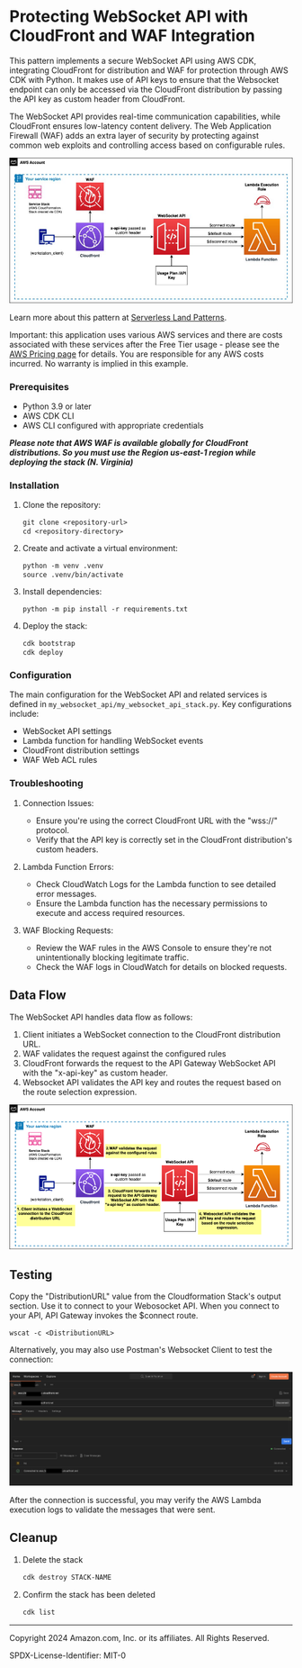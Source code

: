 # Protecting WebSocket API with CloudFront and WAF Integration 

This pattern implements a secure WebSocket API using AWS CDK, integrating CloudFront for distribution and WAF for protection through AWS CDK with Python. It makes use of API keys to ensure that the Websocket endpoint can only be accessed via the CloudFront distribution by passing the API key as custom header from CloudFront.

The WebSocket API provides real-time communication capabilities, while CloudFront ensures low-latency content delivery. The Web Application Firewall (WAF) adds an extra layer of security by protecting against common web exploits and controlling access based on configurable rules.

![Alt text](images/architecturediagram.png?raw=true "Architecture Diagram for WebSocket API with CloudFront and WAF Integration")


Learn more about this pattern at [Serverless Land Patterns](https://serverlessland.com/patterns/waf-cloudfront-websocket-apigw-cdk-python).

Important: this application uses various AWS services and there are costs associated with these services after the Free Tier usage - please see the [AWS Pricing page](https://aws.amazon.com/pricing/) for details. You are responsible for any AWS costs incurred. No warranty is implied in this example.

### Prerequisites

- Python 3.9 or later
- AWS CDK CLI
- AWS CLI configured with appropriate credentials 

***Please note that AWS WAF is available globally for CloudFront distributions. So you must use the Region us-east-1 region while deploying the stack (N. Virginia)***

### Installation

1. Clone the repository:
   ```
   git clone <repository-url>
   cd <repository-directory>
   ```

2. Create and activate a virtual environment:
   ```
   python -m venv .venv
   source .venv/bin/activate  
   ```

3. Install dependencies:
   ```
   python -m pip install -r requirements.txt
   ```


4. Deploy the stack:
   ```
   cdk bootstrap
   cdk deploy
   ```
   

### Configuration

The main configuration for the WebSocket API and related services is defined in `my_websocket_api/my_websocket_api_stack.py`. Key configurations include:

- WebSocket API settings
- Lambda function for handling WebSocket events
- CloudFront distribution settings
- WAF Web ACL rules



### Troubleshooting

1. Connection Issues:
   - Ensure you're using the correct CloudFront URL with the "wss://" protocol.
   - Verify that the API key is correctly set in the CloudFront distribution's custom headers.

2. Lambda Function Errors:
   - Check CloudWatch Logs for the Lambda function to see detailed error messages.
   - Ensure the Lambda function has the necessary permissions to execute and access required resources.

3. WAF Blocking Requests:
   - Review the WAF rules in the AWS Console to ensure they're not unintentionally blocking legitimate traffic.
   - Check the WAF logs in CloudWatch for details on blocked requests.



## Data Flow

The WebSocket API handles data flow as follows:

1. Client initiates a WebSocket connection to the CloudFront distribution URL.
2. WAF validates the request against the configured rules
3. CloudFront forwards the request to the API Gateway WebSocket API with the "x-api-key" as custom header.
4. Websocket API validates the API key and routes the request based on the route selection expression.

![Alt text](images/RequestFlow.png?raw=true "Request Flow for WebSocket API with CloudFront and WAF Integration")

## Testing

Copy the "DistributionURL" value from the Cloudformation Stack's output section. Use it to connect to your Webosocket API. When you connect to your API, API Gateway invokes the $connect route. 
```
wscat -c <DistributionURL>
```

Alternatively, you may also use Postman's Websocket Client to test the connection:

![Alt text](images/PostmanScreenshot.png?raw=true "Postman Screenshot for Websocket Connection via CloudFront URL")

After the connection is successful, you may verify the AWS Lambda execution logs to validate the messages that were sent.


## Cleanup
 
1. Delete the stack
    ```bash
   cdk destroy STACK-NAME
    ```
1. Confirm the stack has been deleted
    ```bash
    cdk list
    ```
----
Copyright 2024 Amazon.com, Inc. or its affiliates. All Rights Reserved.

SPDX-License-Identifier: MIT-0